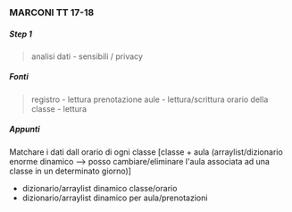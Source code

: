 ### MARCONI TT 17-18 
##### Step 1
> analisi dati - sensibili / privacy

##### Fonti
> registro - lettura
> prenotazione aule - lettura/scrittura
> orario della classe - lettura

##### Appunti
Matchare i dati dall orario di ogni classe [classe + aula (arraylist/dizionario enorme dinamico --> posso cambiare/eliminare l'aula associata ad una classe in un determinato giorno)]
 - dizionario/arraylist dinamico classe/orario
 - dizionario/arraylist dinamico per aula/prenotazioni 

